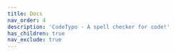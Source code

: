 ```yaml
---
title: Docs
nav_order: 4
description: 'CodeTypo - A spell checker for code!'
has_children: true
nav_exclude: true
---
```

